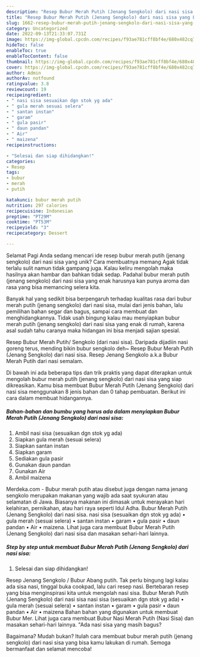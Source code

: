```yaml
---
description: "Resep Bubur Merah Putih (Jenang Sengkolo) dari nasi sisa yang Lezat, Sempurna"
title: "Resep Bubur Merah Putih (Jenang Sengkolo) dari nasi sisa yang Lezat, Sempurna"
slug: 1662-resep-bubur-merah-putih-jenang-sengkolo-dari-nasi-sisa-yang-lezat-sempurna
category: Uncategorized
date: 2022-09-13T21:33:07.731Z
image: https://img-global.cpcdn.com/recipes/f93ae781cff8bf4e/680x482cq70/bubur-merah-putih-jenang-sengkolo-dari-nasi-sisa-foto-resep-utama.jpg
hideToc: false
enableToc: true
enableTocContent: false
thumbnail: https://img-global.cpcdn.com/recipes/f93ae781cff8bf4e/680x482cq70/bubur-merah-putih-jenang-sengkolo-dari-nasi-sisa-foto-resep-utama.jpg
cover: https://img-global.cpcdn.com/recipes/f93ae781cff8bf4e/680x482cq70/bubur-merah-putih-jenang-sengkolo-dari-nasi-sisa-foto-resep-utama.jpg
author: Admin
authorAv: notfound
ratingvalue: 3.8
reviewcount: 19
recipeingredient:
- " nasi sisa sesuaikan dgn stok yg ada"
- " gula merah sesuai selera"
- " santan instan"
- " garam"
- " gula pasir"
- " daun pandan"
- " Air"
- " maizena"
recipeinstructions:

- "Selesai dan siap dihidangkan!"
categories:
- Resep
tags:
- bubur
- merah
- putih

katakunci: bubur merah putih 
nutrition: 297 calories
recipecuisine: Indonesian
preptime: "PT29M"
cooktime: "PT53M"
recipeyield: "3"
recipecategory: Dessert

---
```



Selamat Pagi Anda sedang mencari ide resep bubur merah putih (jenang sengkolo) dari nasi sisa yang unik? Cara membuatnya memang Agak tidak terlalu sulit namun tidak gampang juga. Kalau keliru mengolah maka hasilnya akan hambar dan bahkan tidak sedap. Padahal bubur merah putih (jenang sengkolo) dari nasi sisa yang enak harusnya kan punya aroma dan rasa yang bisa memancing selera kita.


Banyak hal yang sedikit bisa berpengaruh terhadap kualitas rasa dari bubur merah putih (jenang sengkolo) dari nasi sisa, mulai dari jenis bahan, lalu pemilihan bahan segar dan bagus, sampai cara membuat dan menghidangkannya. Tidak usah bingung kalau mau menyiapkan bubur merah putih (jenang sengkolo) dari nasi sisa yang enak di rumah, karena asal sudah tahu caranya maka hidangan ini bisa menjadi sajian spesial.

Resep Bubur Merah Putih/ Sengkolo (dari nasi sisa). Daripada dijadiin nasi goreng terus, mending bikin bubur sengkolo deh~ Resep Bubur Merah Putih (Jenang Sengkolo) dari nasi sisa. Resep Jenang Sengkolo a.k.a Bubur Merah Putih dari nasi semalam.


Di bawah ini ada beberapa tips dan trik praktis yang dapat diterapkan untuk mengolah bubur merah putih (jenang sengkolo) dari nasi sisa yang siap dikreasikan. Kamu bisa membuat Bubur Merah Putih (Jenang Sengkolo) dari nasi sisa menggunakan 8 jenis bahan dan 0 tahap pembuatan. Berikut ini cara dalam membuat hidangannya.

<!--inarticleads1-->

##### Bahan-bahan dan bumbu yang harus ada dalam menyiapkan Bubur Merah Putih (Jenang Sengkolo) dari nasi sisa:

1. Ambil  nasi sisa (sesuaikan dgn stok yg ada)
1. Siapkan  gula merah (sesuai selera)
1. Siapkan  santan instan
1. Siapkan  garam
1. Sediakan  gula pasir
1. Gunakan  daun pandan
1. Gunakan  Air
1. Ambil  maizena


Merdeka.com - Bubur merah putih atau disebut juga dengan nama jenang sengkolo merupakan makanan yang wajib ada saat syukuran atau selamatan di Jawa. Biasanya makanan ini dimasak untuk merayakan hari kelahiran, pernikahan, atau hari raya seperti Idul Adha. Bubur Merah Putih (Jenang Sengkolo) dari nasi sisa. nasi sisa (sesuaikan dgn stok yg ada) • gula merah (sesuai selera) • santan instan • garam • gula pasir • daun pandan • Air • maizena. Lihat juga cara membuat Bubur Merah Putih (Jenang Sengkolo) dari nasi sisa dan masakan sehari-hari lainnya. 

<!--inarticleads2-->

##### Step by step untuk membuat Bubur Merah Putih (Jenang Sengkolo) dari nasi sisa:


1. Selesai dan siap dihidangkan!

Resep Jenang Sengkolo / Bubur Abang putih. Tak perlu bingung lagi kalau ada sisa nasi, tinggal buka cookpad, lalu cari resep nasi. Bertebaran resep yang bisa menginspirasi kita untuk mengolah nasi sisa. Bubur Merah Putih (Jenang Sengkolo) dari nasi sisa nasi sisa (sesuaikan dgn stok yg ada) • gula merah (sesuai selera) • santan instan • garam • gula pasir • daun pandan • Air • maizena Bahan bahan yang digunakan untuk membuat Bubur Mer. Lihat juga cara membuat Bubur Nasi Merah Putih (Nasi Sisa) dan masakan sehari-hari lainnya. &#34;Ada nasi sisa yang masih bagus? 

Bagaimana? Mudah bukan? Itulah cara membuat bubur merah putih (jenang sengkolo) dari nasi sisa yang bisa kamu lakukan di rumah. Semoga bermanfaat dan selamat mencoba!
